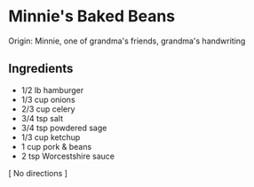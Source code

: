 # Minnie's Baked Beans

Origin: Minnie, one of grandma's friends, grandma's handwriting

## Ingredients

- 1/2 lb hamburger
- 1/3 cup onions
- 2/3 cup celery
- 3/4 tsp salt
- 3/4 tsp powdered sage
- 1/3 cup ketchup
- 1 cup pork & beans
- 2 tsp Worcestshire sauce

[ No directions ]
